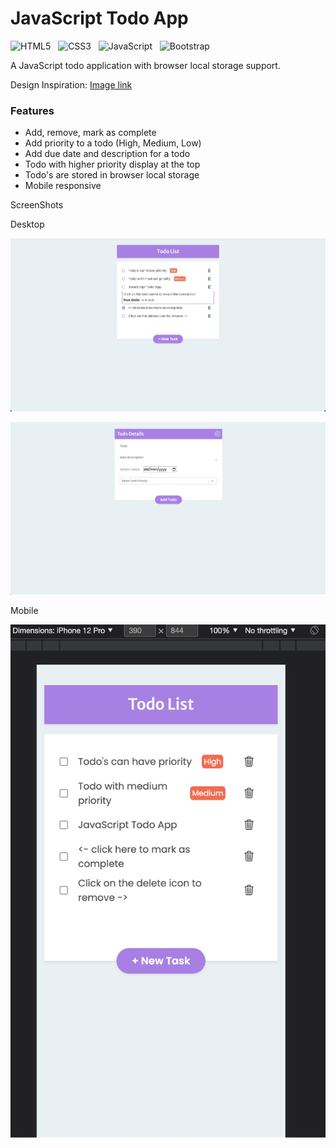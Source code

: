 # JavaScript Todo App

![HTML5](https://img.shields.io/badge/html5-%23E34F26.svg?style=for-the-badge&logo=html5&logoColor=white) &nbsp;
![CSS3](https://img.shields.io/badge/css3-%231572B6.svg?style=for-the-badge&logo=css3&logoColor=white) &nbsp;
![JavaScript](https://img.shields.io/badge/javascript-%23323330.svg?style=for-the-badge&logo=javascript&logoColor=%23F7DF1E) &nbsp; 
![Bootstrap](https://img.shields.io/badge/bootstrap-%23563D7C.svg?style=for-the-badge&logo=bootstrap&logoColor=white) &nbsp;


A JavaScript todo application with browser local storage support.

Design Inspiration: [Image link](/todoDesign.png)

### Features 
- Add, remove, mark as complete
- Add priority to a todo (High, Medium, Low)
- Add due date and description for a todo
- Todo with higher priority display at the top
- Todo's are stored in browser local storage
- Mobile responsive


ScreenShots

Desktop

![Todo App](./images/todoDesktop1.png)

![Todo App](./images/todoDesktop2.png)

Mobile

![Todo App](./images/todoMobile1.png)






